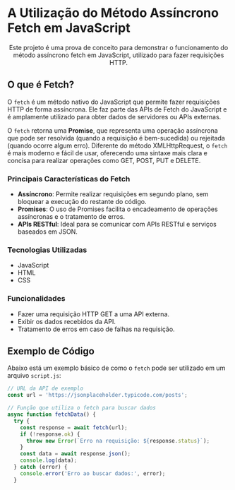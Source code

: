 # A Utilização do Método Assíncrono Fetch em JavaScript

<p align="center">Este projeto é uma prova de conceito para demonstrar o funcionamento do método assíncrono fetch em JavaScript, utilizado para fazer requisições HTTP.

## O que é Fetch? 

O `fetch` é um método nativo do JavaScript que permite fazer requisições HTTP de forma assíncrona. Ele faz parte das APIs de Fetch do JavaScript e é amplamente utilizado para obter dados de servidores ou APIs externas. 

O `fetch` retorna uma **Promise**, que representa uma operação assíncrona que pode ser resolvida (quando a requisição é bem-sucedida) ou rejeitada (quando ocorre algum erro). Diferente do método XMLHttpRequest, o `fetch` é mais moderno e fácil de usar, oferecendo uma sintaxe mais clara e concisa para realizar operações como GET, POST, PUT e DELETE.

### Principais Características do Fetch
- **Assíncrono**: Permite realizar requisições em segundo plano, sem bloquear a execução do restante do código.
- **Promises**: O uso de Promises facilita o encadeamento de operações assíncronas e o tratamento de erros.
- **APIs RESTful**: Ideal para se comunicar com APIs RESTful e serviços baseados em JSON.

### Tecnologias Utilizadas
- JavaScript
- HTML
- CSS

### Funcionalidades
- Fazer uma requisição HTTP GET a uma API externa.
- Exibir os dados recebidos da API.
- Tratamento de erros em caso de falhas na requisição.

## Exemplo de Código

Abaixo está um exemplo básico de como o `fetch` pode ser utilizado em um arquivo `script.js`:

```javascript
// URL da API de exemplo
const url = 'https://jsonplaceholder.typicode.com/posts';

// Função que utiliza o fetch para buscar dados
async function fetchData() {
  try {
    const response = await fetch(url);
    if (!response.ok) {
      throw new Error(`Erro na requisição: ${response.status}`);
    }
    const data = await response.json();
    console.log(data);
  } catch (error) {
    console.error('Erro ao buscar dados:', error);
  }
```

